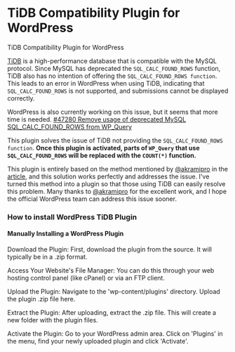 # TiDB Compatibility Plugin for WordPress 
TiDB Compatibility Plugin for WordPress

[TiDB](https://en.pingcap.com) is a high-performance database that is compatible with the MySQL protocol. Since MySQL has deprecated the `SQL_CALC_FOUND_ROWS` function, TiDB also has no intention of offering the `SQL_CALC_FOUND_ROWS function`. This leads to an error in WordPress when using TiDB, indicating that `SQL_CALC_FOUND_ROWS` is not supported, and submissions cannot be displayed correctly.

WordPress is also currently working on this issue, but it seems that more time is needed.
[#47280 Remove usage of deprecated MySQL SQL_CALC_FOUND_ROWS from WP_Query](https://github.com/WordPress/wordpress-develop/pull/3863)

This plugin solves the issue of TiDB not providing the `SQL_CALC_FOUND_ROWS function`. **Once this plugin is activated, parts of `WP_Query` that use `SQL_CALC_FOUND_ROWS` will be replaced with the `COUNT(*)` function.**

This plugin is entirely based on the method mentioned by [@akramipro](https://github.com/AkramiPro) in the [article](https://core.trac.wordpress.org/ticket/47280), and this solution works perfectly and addresses the issue. I've turned this method into a plugin so that those using TiDB can easily resolve this problem. Many thanks to [@akramipro](https://github.com/AkramiPro) for the excellent work, and I hope the official WordPress team can address this issue sooner.

### How to install WordPress TiDB Plugin
#### Manually Installing a WordPress Plugin

Download the Plugin: First, download the plugin from the source. It will typically be in a .zip format.

Access Your Website's File Manager: You can do this through your web hosting control panel (like cPanel) or via an FTP client.

Upload the Plugin: Navigate to the 'wp-content/plugins' directory. Upload the plugin .zip file here.

Extract the Plugin: After uploading, extract the .zip file. This will create a new folder with the plugin files.

Activate the Plugin: Go to your WordPress admin area. Click on 'Plugins' in the menu, find your newly uploaded plugin and click 'Activate'.
